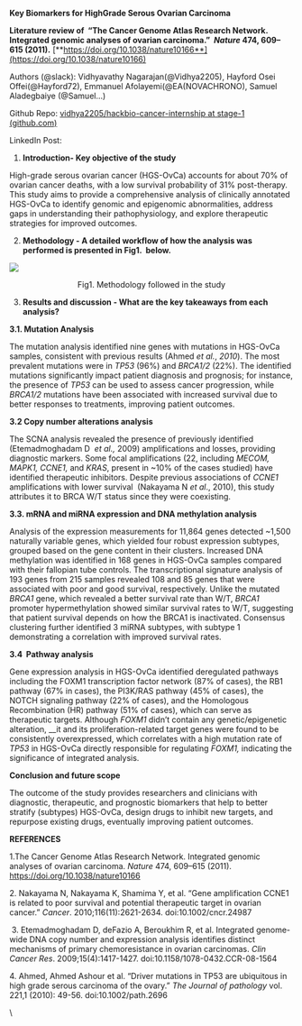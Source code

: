 <!--StartFragment-->

**Key Biomarkers for HighGrade Serous Ovarian Carcinoma** 

**Literature review of  “The Cancer Genome Atlas Research Network. Integrated genomic analyses of ovarian carcinoma.”  _Nature_ 474, 609–615 (2011).** [**https://doi.org/10.1038/nature10166**](https://doi.org/10.1038/nature10166)

Authors (@slack): Vidhyavathy Nagarajan(@Vidhya2205), Hayford Osei Offei(@Hayford72), Emmanuel Afolayemi(@EA(NOVACHRONO), Samuel Aladegbaiye (@Samuel…) 

Github Repo: [vidhya2205/hackbio-cancer-internship at stage-1 (github.com)](https://github.com/vidhya2205/hackbio-cancer-internship/tree/stage-1)

LinkedIn Post: 

1. **Introduction- Key objective of the study** 

High-grade serous ovarian cancer (HGS-OvCa) accounts for about 70% of ovarian cancer deaths, with a low survival probability of 31% post-therapy. This study aims to provide a comprehensive analysis of clinically annotated HGS-OvCa to identify genomic and epigenomic abnormalities, address gaps in understanding their pathophysiology, and explore therapeutic strategies for improved outcomes.

2. **Methodology - A detailed workflow of how the analysis was performed is presented in Fig1.  below.**

![](https://lh7-rt.googleusercontent.com/docsz/AD_4nXeJrEli2uKheRdhl3pu76pUi9csAdo1GF2pWYyG6Nb91MOUfHNULtf0A_GodNy-F7OuTI3sJzaavEpBhmhuJq0khA-ZPTerRoeBVDU2U7s6d0XhVTmIlHVEjXDzQol_WXBA-UgAWjfKVU4YlUMr-4Wcy2nG?key=Ys7ebyT0dO9LqzbHP9JeUg)

<p style="text-align: center;">Fig1. Methodology followed in the study </p>

3. **Results and discussion - What are the key takeaways from each analysis?**

**3.1. Mutation Analysis**

The mutation analysis identified nine genes with mutations in HGS-OvCa samples, consistent with previous results (Ahmed _et al._, _2010_). The most prevalent mutations were in _TP53_ (96%) and _BRCA1/2_ (22%). The identified mutations significantly impact patient diagnosis and prognosis; for instance, the presence of _TP53_ can be used to assess cancer progression, while _BRCA1/2_ mutations have been associated with increased survival due to better responses to treatments, improving patient outcomes.

**3.2 Copy number alterations analysis** 

The SCNA analysis revealed the presence of previously identified (Etemadmoghadam D  _et al.,_ 2009) amplifications and losses, providing diagnostic markers. Some focal amplifications (22, including _MECOM, MAPK1, CCNE1,_ and _KRAS_, present in \~10% of the cases studied) have identified therapeutic inhibitors. Despite previous associations of _CCNE1_ amplifications with lower survival  (Nakayama N _et al_., 2010), this study attributes it to BRCA W/T status since they were coexisting.

**3.3. mRNA and miRNA expression and DNA methylation analysis**

Analysis of the expression measurements for 11,864 genes detected \~1,500 naturally variable genes, which yielded four robust expression subtypes, grouped based on the gene content in their clusters. Increased DNA methylation was identified in 168 genes in HGS-OvCa samples compared with their fallopian tube controls. The transcriptional signature analysis of 193 genes from 215 samples revealed 108 and 85 genes that were associated with poor and good survival, respectively. Unlike the mutated _BRCA1_ gene, which revealed a better survival rate than W/T, _BRCA1_ promoter hypermethylation showed similar survival rates to W/T, suggesting that patient survival depends on how the BRCA1 is inactivated. Consensus clustering further identified 3 miRNA subtypes, with subtype 1 demonstrating a correlation with improved survival rates.

**3.4  Pathway analysis**

Gene expression analysis in HGS-OvCa identified deregulated pathways including the FOXM1 transcription factor network (87% of cases), the RB1 pathway (67% in cases), the PI3K/RAS pathway (45% of cases), the NOTCH signaling pathway (22% of cases), and the Homologous Recombination (HR) pathway (51% of cases), which can serve as therapeutic targets. Although _FOXM1_ didn’t contain any genetic/epigenetic alteration, __it and its proliferation-related target genes were found to be consistently overexpressed, which correlates with a high mutation rate of _TP53_ in HGS-OvCa directly responsible for regulating _FOXM1,_ indicating the significance of integrated analysis. 

**Conclusion and future scope** 

The outcome of the study provides researchers and clinicians with diagnostic, therapeutic, and prognostic biomarkers that help to better stratify (subtypes) HGS-OvCa, design drugs to inhibit new targets, and repurpose existing drugs, eventually improving patient outcomes.

**REFERENCES**

1.The Cancer Genome Atlas Research Network. Integrated genomic analyses of ovarian carcinoma. _Nature_ 474, 609–615 (2011). <https://doi.org/10.1038/nature10166>

2\. Nakayama N, Nakayama K, Shamima Y, et al. “Gene amplification CCNE1 is related to poor survival and potential therapeutic target in ovarian cancer.” _Cancer_. 2010;116(11):2621-2634. doi:10.1002/cncr.24987

 3. Etemadmoghadam D, deFazio A, Beroukhim R, et al. Integrated genome-wide DNA copy number and expression analysis identifies distinct mechanisms of primary chemoresistance in ovarian carcinomas. _Clin Cancer Res_. 2009;15(4):1417-1427. doi:10.1158/1078-0432.CCR-08-1564

4\. Ahmed, Ahmed Ashour et al. “Driver mutations in TP53 are ubiquitous in high grade serous carcinoma of the ovary.” _The Journal of pathology_ vol. 221,1 (2010): 49-56. doi:10.1002/path.2696

\


<!--EndFragment-->

